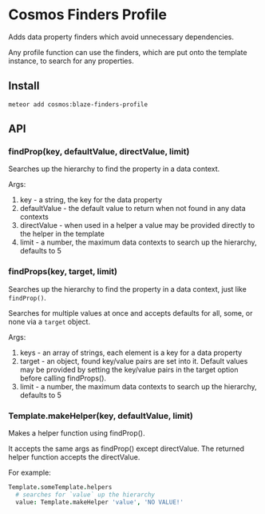 # Cosmos Finders Profile

Adds data property finders which avoid unnecessary dependencies.

Any profile function can use the finders, which are put onto the template instance, to search for any properties.

## Install

```
meteor add cosmos:blaze-finders-profile
```



## API

### findProp(key, defaultValue, directValue, limit)

Searches up the hierarchy to find the property in a data context.

Args:

1. key - a string, the key for the data property
2. defaultValue - the default value to return when not found in any data contexts
3. directValue - when used in a helper a value may be provided directly to the helper in the template
4. limit - a number, the maximum data contexts to search up the hierarchy, defaults to 5

### findProps(key, target, limit)

Searches up the hierarchy to find the property in a data context, just like `findProp()`.

Searches for multiple values at once and accepts defaults for all, some, or none via a `target` object.

Args:

1. keys - an array of strings, each element is a key for a data property
2. target - an object, found key/value pairs are set into it. Default values may be provided by setting the key/value pairs in the target option before calling findProps().
3. limit - a number, the maximum data contexts to search up the hierarchy, defaults to 5

### Template.makeHelper(key, defaultValue, limit)

Makes a helper function using findProp().

It accepts the same args as findProp() except directValue. The returned helper function accepts the directValue.

For example:

```coffeescript
Template.someTemplate.helpers
  # searches for `value` up the hierarchy
  value: Template.makeHelper 'value', 'NO VALUE!'
```
